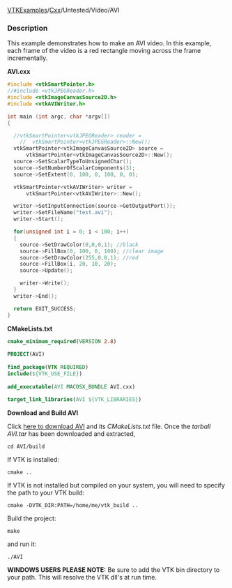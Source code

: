 [VTKExamples](/index/)/[Cxx](/Cxx)/Untested/Video/AVI

### Description
This example demonstrates how to make an AVI video. In this example, each frame of the video is a red rectangle moving across the frame incrementally.

**AVI.cxx**
```c++
#include <vtkSmartPointer.h>
//#include <vtkJPEGReader.h>
#include <vtkImageCanvasSource2D.h>
#include <vtkAVIWriter.h>

int main (int argc, char *argv[])
{

  //vtkSmartPointer<vtkJPEGReader> reader =
    //  vtkSmartPointer<vtkJPEGReader>::New();
  vtkSmartPointer<vtkImageCanvasSource2D> source =
      vtkSmartPointer<vtkImageCanvasSource2D>::New();
  source->SetScalarTypeToUnsignedChar();
  source->SetNumberOfScalarComponents(3);
  source->SetExtent(0, 100, 0, 100, 0, 0);

  vtkSmartPointer<vtkAVIWriter> writer =
      vtkSmartPointer<vtkAVIWriter>::New();

  writer->SetInputConnection(source->GetOutputPort());
  writer->SetFileName("test.avi");
  writer->Start();

  for(unsigned int i = 0; i < 100; i++)
  {
    source->SetDrawColor(0,0,0,1); //black
    source->FillBox(0, 100, 0, 100); //clear image
    source->SetDrawColor(255,0,0,1); //red
    source->FillBox(i, 20, 10, 20);
    source->Update();

    writer->Write();
  }
  writer->End();

  return EXIT_SUCCESS;
}
```
**CMakeLists.txt**
```cmake
cmake_minimum_required(VERSION 2.8)
 
PROJECT(AVI)
 
find_package(VTK REQUIRED)
include(${VTK_USE_FILE})
 
add_executable(AVI MACOSX_BUNDLE AVI.cxx)
 
target_link_libraries(AVI ${VTK_LIBRARIES})
```

**Download and Build AVI**

Click [here to download AVI](https://github.com/lorensen/VTKWikiExamplesTarballs/raw/master/AVI.tar) and its *CMakeLists.txt* file.
Once the *tarball AVI.tar* has been downloaded and extracted,
```
cd AVI/build 
```
If VTK is installed:
```
cmake ..
```
If VTK is not installed but compiled on your system, you will need to specify the path to your VTK build:
```
cmake -DVTK_DIR:PATH=/home/me/vtk_build ..
```
Build the project:
```
make
```
and run it:
```
./AVI
```
**WINDOWS USERS PLEASE NOTE:** Be sure to add the VTK bin directory to your path. This will resolve the VTK dll's at run time.

